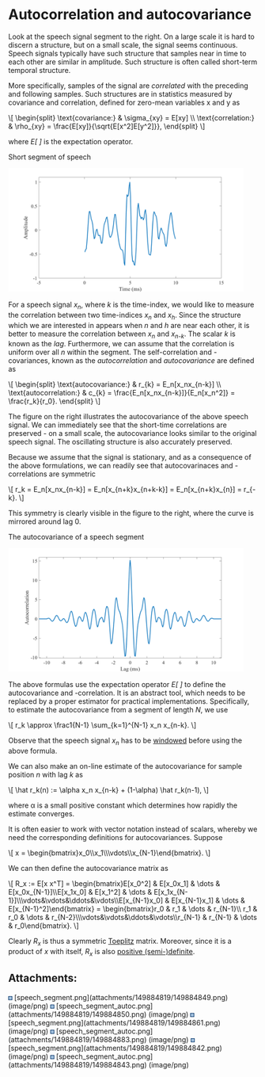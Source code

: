 # Autocorrelation and autocovariance

<div class="contentLayout2">

<div class="columnLayout two-equal" layout="two-equal">

<div class="cell normal" data-type="normal">

<div class="innerCell">

Look at the speech signal segment to the right. On a large scale it is
hard to discern a structure, but on a small scale, the signal seems
continuous. Speech signals typically have such structure that samples
near in time to each other are similar in amplitude. Such structure is
often called short-term temporal structure.

More specifically, samples of the signal are *correlated* with the
preceding and following samples. Such structures are in statistics
measured by covariance and correlation, defined for zero-mean variables
x and y as

\\\[ \\begin{split} \\text{covariance:} & \\sigma\_{xy} = E\[xy\] \\\\
\\text{correlation:} & \\rho\_{xy} =
\\frac{E\[xy\]}{\\sqrt{E\[x^2\]E\[y^2\]}}, \\end{split} \\\]

where *E\[ \]* is the expectation operator.

</div>

</div>

<div class="cell normal" data-type="normal">

<div class="innerCell">

Short segment of speech

<img src="attachments/149884819/149884842.png"
data-image-src="attachments/149884819/149884842.png"
data-unresolved-comment-count="0" data-linked-resource-id="149884842"
data-linked-resource-version="3" data-linked-resource-type="attachment"
data-linked-resource-default-alias="speech_segment.png"
data-base-url="https://wiki.aalto.fi"
data-linked-resource-content-type="image/png"
data-linked-resource-container-id="149884819"
data-linked-resource-container-version="8" height="250" />

  

  

</div>

</div>

</div>

<div class="columnLayout two-equal" layout="two-equal">

<div class="cell normal" data-type="normal">

<div class="innerCell">

For a speech signal *x<sub>n</sub>*, where *k* is the time-index, we
would like to measure the correlation between two
time-indices *x<sub>n</sub>* and *x<sub>h</sub>*. Since the structure
which we are interested in appears when *n* and *h* are near each other,
it is better to measure the correlation
between *x<sub>n</sub>* and *x<sub>n-k</sub>*. The scalar *k* is known
as the *lag*. Furthermore, we can assume that the correlation is uniform
over all *n* within the segment. The self-correlation and -covariances,
known as the *autocorrelation* and *autocovariance* are defined as

\\\[ \\begin{split} \\text{autocovariance:} & r\_{k} =
E_n\[x_nx\_{n-k}\] \\\\ \\text{autocorrelation:} & c\_{k} =
\\frac{E_n\[x_nx\_{n-k}\]}{E_n\[x_n^2\]} = \\frac{r_k}{r_0}.
\\end{split} \\\]

The figure on the right illustrates the autocovariance of the above
speech signal. We can immediately see that the short-time correlations
are preserved - on a small scale, the autocovariance looks similar to
the original speech signal. The oscillating structure is also accurately
preserved. 

Because we assume that the signal is stationary, and as a consequence of
the above formulations, we can readily see that autocovarinaces and
-correlations are symmetric

\\\[ r_k = E_n\[x_nx\_{n-k}\] = E_n\[x\_{n+k}x\_{n+k-k}\] =
E_n\[x\_{n+k}x\_{n}\] = r\_{-k}. \\\]

This symmetry is clearly visible in the figure to the right, where the
curve is mirrored around lag 0.

</div>

</div>

<div class="cell normal" data-type="normal">

<div class="innerCell">

The autocovariance of a speech segment

<img src="attachments/149884819/149884843.png"
data-image-src="attachments/149884819/149884843.png"
data-unresolved-comment-count="0" data-linked-resource-id="149884843"
data-linked-resource-version="3" data-linked-resource-type="attachment"
data-linked-resource-default-alias="speech_segment_autoc.png"
data-base-url="https://wiki.aalto.fi"
data-linked-resource-content-type="image/png"
data-linked-resource-container-id="149884819"
data-linked-resource-container-version="8" height="250" />

</div>

</div>

</div>

<div class="columnLayout two-equal" layout="two-equal">

<div class="cell normal" data-type="normal">

<div class="innerCell">

The above formulas use the expectation operator *E\[ \]* to define the
autocovariance and -correlation. It is an abstract tool, which needs to
be replaced by a proper estimator for practical implementations.
Specifically, to estimate the autocovariance from a segment of length
*N*, we use

\\\[ r_k \\approx \\frac1{N-1} \\sum\_{k=1}^{N-1} x_n x\_{n-k}. \\\]

Observe that the speech signal *x<sub>n</sub>* has to be
[windowed](Windowing) before using the above formula.

We can also make an on-line estimate of the autocovariance for sample
position *n* with lag *k* as

\\\[ \\hat r_k(n) := \\alpha x_n x\_{n-k} + (1-\\alpha) \\hat r_k(n-1),
\\\]

where α is a small positive constant which determines how rapidly the
estimate converges.

</div>

</div>

<div class="cell normal" data-type="normal">

<div class="innerCell">

  

</div>

</div>

</div>

<div class="columnLayout two-equal" layout="two-equal">

<div class="cell normal" data-type="normal">

<div class="innerCell">

It is often easier to work with vector notation instead of scalars,
whereby we need the corresponding definitions for autocovariances.
Suppose

\\\[ x =
\\begin{bmatrix}x_0\\\\x_1\\\\\\vdots\\\\x\_{N-1}\\end{bmatrix}. \\\]

We can then define the autocovariance matrix as

\\\[ R_x := E\[x x^T\] = \\begin{bmatrix}E\[x_0^2\] & E\[x_0x_1\] &
\\dots & E\[x_0x\_{N-1}\]\\\\E\[x_1x_0\] & E\[x_1^2\] & \\dots &
E\[x_1x\_{N-1}\]\\\\\\vdots&\\vdots&\\ddots&\\vdots\\\\E\[x\_{N-1}x_0\]
& E\[x\_{N-1}x_1\] & \\dots & E\[x\_{N-1}^2\]\\end{bmatrix} =
\\begin{bmatrix}r_0 & r_1 & \\dots & r\_{N-1}\\\\ r_1 & r_0 & \\dots &
r\_{N-2}\\\\\\vdots&\\vdots&\\ddots&\\vdots\\\\r\_{N-1} & r\_{N-1} &
\\dots & r_0\\end{bmatrix}. \\\]

Clearly *R<sub>x</sub>* is thus a symmetric
[Toeplitz](https://en.wikipedia.org/wiki/Toeplitz_matrix) matrix.
Moreover, since it is a product of *x* with itself, *R<sub>x</sub>* is
also [positive
(semi-)definite](https://en.wikipedia.org/wiki/Definiteness_of_a_matrix).

</div>

</div>

<div class="cell normal" data-type="normal">

<div class="innerCell">

  

</div>

</div>

</div>

</div>

<div class="pageSectionHeader">

## Attachments:

</div>

<div class="greybox" align="left">

<img src="images/icons/bullet_blue.gif" width="8" height="8" />
[speech_segment.png](attachments/149884819/149884849.png) (image/png)  
<img src="images/icons/bullet_blue.gif" width="8" height="8" />
[speech_segment_autoc.png](attachments/149884819/149884850.png)
(image/png)  
<img src="images/icons/bullet_blue.gif" width="8" height="8" />
[speech_segment.png](attachments/149884819/149884861.png) (image/png)  
<img src="images/icons/bullet_blue.gif" width="8" height="8" />
[speech_segment_autoc.png](attachments/149884819/149884883.png)
(image/png)  
<img src="images/icons/bullet_blue.gif" width="8" height="8" />
[speech_segment.png](attachments/149884819/149884842.png) (image/png)  
<img src="images/icons/bullet_blue.gif" width="8" height="8" />
[speech_segment_autoc.png](attachments/149884819/149884843.png)
(image/png)  

</div>
